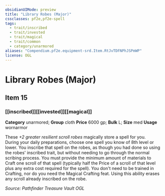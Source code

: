 ```yaml
---
obsidianUIMode: preview
title: "Library Robes (Major)"
cssclasses: pf2e,pf2e-spell
tags:
  - trait/inscribed
  - trait/invested
  - trait/magical
  - trait/common
  - category/unarmored
aliases: "Compendium.pf2e.equipment-srd.Item.RtJvTDFNPhJSPmWP"
license: OGL
---
```

# Library Robes (Major)
## Item 15
### [[inscribed]][[invested]][[magical]]

**Category** unarmored; **Group** cloth
**Price** 6000 gp; 
**Bulk** L; **Size** med
**Usage** wornarmor

These _+2 greater resilient scroll robes_ magically store a spell for you. During your daily preparations, choose one spell you know of 8th level or lower. You inscribe that spell on the robes, as though you had done so using the robes' inscribed trait, but without needing to go through the normal scribing process. You must provide the minimum amount of materials to Craft one scroll of that spell (typically half the Price of a scroll of that level plus any extra cost required for the spell). You don't need to be trained in Crafting, nor do you need the Magical Crafting feat. Using this ability erases any scroll already inscribed on the robe.

*Source: Pathfinder Treasure Vault*
*OGL*